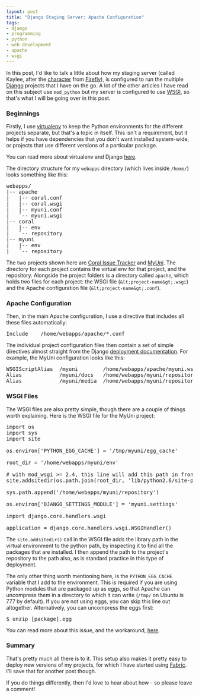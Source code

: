 ```yaml
--- 
layout: post
title: "Django Staging Server: Apache Configuration"
tags: 
- django
- programming
- python
- web development
- apache
- wsgi
---
```

In this post, I'd like to talk a little about how my staging server (called Kaylee, after the [character](http://en.wikipedia.org/wiki/List_of_Firefly_characters#Kaylee_Frye "Kaylee") from [Firefly](http://en.wikipedia.org/wiki/Firefly_(TV_series) "Firefly")), is configured to run the multiple [Django](http://www.djangoproject.com/ "Django Project") projects that I have on the go. A lot of the other articles I have read on this subject use ``mod_python`` but my server is configured to use [WSGI](http://wsgi.org/wsgi/ "WSGI"), so that's what I will be going over in this post.

<!--more-->
### Beginnings

Firstly, I use [virtualenv](http://virtualenv.openplans.org "virtualenv") to keep the Python environments for the different projects separate, but that's a topic in itself. This isn't a requirement, but it helps if you have dependencies that you don't want installed system-wide, or projects that use different versions of a particular package.

You can read more about virtualenv and Django [here](http://www.saltycrane.com/blog/2009/05/notes-using-pip-and-virtualenv-django/ "Notes on using pip and virtualenv with Django").

The directory structure for my ``webapps`` directory (which lives inside ``/home/``) looks something like this:
<pre>webapps/
|-- apache
|   |-- coral.conf
|   |-- coral.wsgi
|   |-- myuni.conf
|   `-- myuni.wsgi
|-- coral
|   |-- env
|   `-- repository
|-- myuni
|   |-- env
|   `-- repository</pre>
The two projects shown here are [Coral Issue Tracker](http://bitbucket.org/robgolding63/coral "Coral Issue Tracker") and [MyUni](http://bitbucket.org/robgolding63/myuni "MyUni"). The directory for each project contains the virtual env for that project, and the repository. Alongside the project folders is a directory called ``apache``, which holds two files for each project: the WSGI file (``&lt;project-name&gt;.wsgi``) and the Apache configuration file (``&lt;project-name&gt;.conf``).
### Apache Configuration

Then, in the main Apache configuration, I use a directive that includes all these files automatically:
<pre lang="apache">Include    /home/webapps/apache/*.conf</pre>
The individual project configuration files then contain a set of simple directives almost straight from the Django [deployment documentation](http://docs.djangoproject.com/en/dev/howto/deployment/modwsgi/ "Using Django with Apache and mod_wsgi"). For example, the MyUni configuration looks like this:
<pre lang="apache">WSGIScriptAlias  /myuni        /home/webapps/apache/myuni.wsgi
Alias            /myuni/docs   /home/webapps/myuni/repository/docs/_build/html
Alias            /myuni/media  /home/webapps/myuni/repository/myuni/static</pre>
### WSGI Files

The WSGI files are also pretty simple, though there are a couple of things worth explaining. Here is the WSGI file for the MyUni project:
<pre lang="python">import os
import sys
import site

os.environ['PYTHON_EGG_CACHE'] = '/tmp/myuni/egg_cache'

root_dir = '/home/webapps/myuni/env'

# with mod_wsgi &gt;= 2.4, this line will add this path in front of the python path
site.addsitedir(os.path.join(root_dir, 'lib/python2.6/site-packages'))

sys.path.append('/home/webapps/myuni/repository')

os.environ['DJANGO_SETTINGS_MODULE'] = 'myuni.settings'

import django.core.handlers.wsgi

application = django.core.handlers.wsgi.WSGIHandler()</pre>
The ``site.addsitedir()`` call in the WSGI file adds the library path in the virtual environment to the python path, by inspecting it to find all the packages that are installed. I then append the path to the project's repository to the path also, as is standard practice in this type of deployment.

The only other thing worth mentioning here, is the ``PYTHON_EGG_CACHE`` variable that I add to the environment. This is required if you are using Python modules that are packaged up as eggs, so that Apache can uncompress them in a directory to which it can write (``/tmp/`` on Ubuntu is 777 by default). If you are not using eggs, you can skip this line out altogether. Alternatively, you can uncompress the eggs first:
<pre lang="bash">$ unzip [package].egg</pre>
You can read more about this issue, and the workaround, [here](http://stackoverflow.com/questions/1855219/django-python-egg-cache-access-denied-error "Django: PYTHON_EGG_CACHE, access denied error").
### Summary

That's pretty much all there is to it. This setup also makes it pretty easy to deploy new versions of my projects, for which I have started using [Fabric](http://docs.fabfile.org/0.9.0/ "Fabric v0.9"). I'll save that for another post though.

If you do things differently, then I'd love to hear about how - so please leave a comment!
